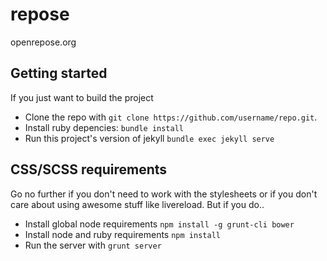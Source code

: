 # repose

openrepose.org

## Getting started

If you just want to build the project

- Clone the repo with `git clone https://github.com/username/repo.git`.
- Install ruby depencies: `bundle install`
- Run this project's version of jekyll `bundle exec jekyll serve`

## CSS/SCSS requirements

Go no further if you don't need to work with the stylesheets or if you don't care about using awesome stuff like livereload. But if you do..


- Install global node requirements `npm install -g grunt-cli bower`
- Install node and ruby requirements `npm install`
- Run the server with `grunt server`
